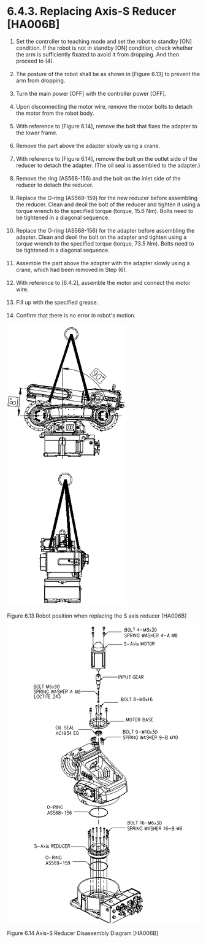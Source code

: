 ﻿# 6.4.3. Replacing Axis-S Reducer [HA006B]

<ol style="list-style-type:decimal" start="1">
    <li>
Set the controller to teaching mode and set the robot to standby [ON] condition. If the robot is not in standby [ON] condition, check whether the arm is sufficiently fixated to avoid it from dropping. And then proceed to (4).
    </li><br>
    <li>
The posture of the robot shall be as shown in [Figure 6.13] to prevent the arm from dropping.
    </li><br>
    <li>
Turn the main power [OFF] with the controller power [OFF].
    </li><br>
    <li>
Upon disconnecting the motor wire, remove the motor bolts to detach the motor from the robot body.
    </li><br>
    <li>
With reference to [Figure 6.14], remove the bolt that fixes the adapter to the lower frame.
    </li><br>
    <li>
Remove the part above the adapter slowly using a crane.
    </li><br>
    <li>
With reference to [Figure 6.14], remove the bolt on the outlet side of the reducer to detach the adapter. 
(The oil seal is assembled to the adapter.)
    </li><br>
    <li>
Remove the ring (AS568-156) and the bolt on the inlet side of the reducer to detach the reducer.
    </li><br>
    <li>
Replace the O-ring (AS569-159) for the new reducer before assembling the reducer. Clean and deoil the bolt of the reducer and tighten it using a torque wrench to the specified torque (torque, 15.6 Nm). Bolts need to be tightened in a diagonal sequence.
    </li><br>
    <li>
Replace the O-ring (AS568-156) for the adapter before assembling the adapter. Clean and deoil the bolt on the adapter and tighten using a torque wrench to the specified torque (torque, 73.5 Nm).
Bolts need to be tightened in a diagonal sequence.
    </li><br>
    <li>
Assemble the part above the adapter with the adapter slowly using a crane, which had been removed in Step (6).
    </li><br>
    <li>
With reference to [6.4.2], assemble the motor and connect the motor wire.
    </li><br>
    <li>
Fill up with the specified grease.
    </li><br>
    <li>
Confirm that there is no error in robot's motion.
</li>
</ol>


![](../../_assets/그림_6.13_s축감속기교체시_로봇자세_ha006b.png)

Figure 6.13 Robot position when replacing the S axis reducer [HA006B]

![](../../_assets/그림_6.14_s축감속기분해도_ha006b.png)

Figure 6.14 Axis-S Reducer Disassembly Diagram [HA006B]
